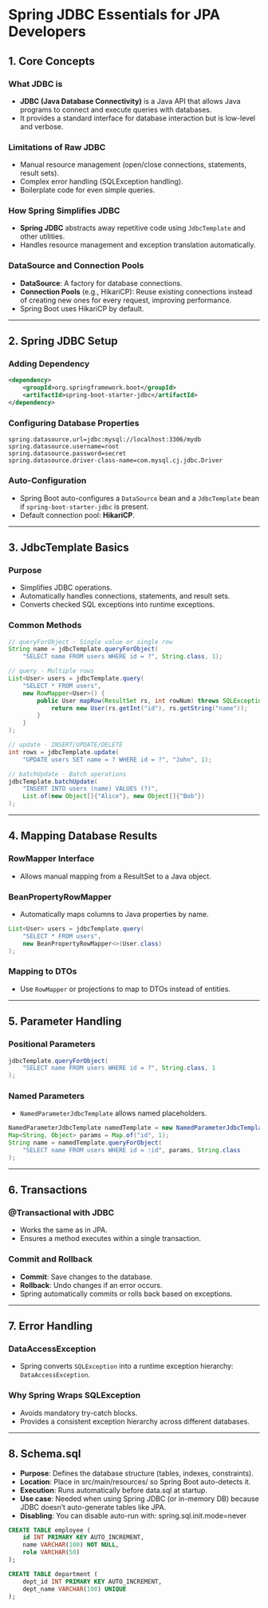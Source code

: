# Spring JDBC Essentials for JPA Developers

## 1. Core Concepts

### What JDBC is
- **JDBC (Java Database Connectivity)** is a Java API that allows Java programs to connect and execute queries with databases.
- It provides a standard interface for database interaction but is low-level and verbose.

### Limitations of Raw JDBC
- Manual resource management (open/close connections, statements, result sets).
- Complex error handling (SQLException handling).
- Boilerplate code for even simple queries.

### How Spring Simplifies JDBC
- **Spring JDBC** abstracts away repetitive code using `JdbcTemplate` and other utilities.
- Handles resource management and exception translation automatically.

### DataSource and Connection Pools
- **DataSource**: A factory for database connections.
- **Connection Pools** (e.g., HikariCP): Reuse existing connections instead of creating new ones for every request, improving performance.
- Spring Boot uses HikariCP by default.

---

## 2. Spring JDBC Setup

### Adding Dependency
```xml
<dependency>
    <groupId>org.springframework.boot</groupId>
    <artifactId>spring-boot-starter-jdbc</artifactId>
</dependency>
```

### Configuring Database Properties
```properties
spring.datasource.url=jdbc:mysql://localhost:3306/mydb
spring.datasource.username=root
spring.datasource.password=secret
spring.datasource.driver-class-name=com.mysql.cj.jdbc.Driver
```

### Auto-Configuration
- Spring Boot auto-configures a `DataSource` bean and a `JdbcTemplate` bean if `spring-boot-starter-jdbc` is present.
- Default connection pool: **HikariCP**.

---

## 3. JdbcTemplate Basics

### Purpose
- Simplifies JDBC operations.
- Automatically handles connections, statements, and result sets.
- Converts checked SQL exceptions into runtime exceptions.

### Common Methods
```java
// queryForObject - Single value or single row
String name = jdbcTemplate.queryForObject(
    "SELECT name FROM users WHERE id = ?", String.class, 1);

// query - Multiple rows
List<User> users = jdbcTemplate.query(
    "SELECT * FROM users",
    new RowMapper<User>() {
        public User mapRow(ResultSet rs, int rowNum) throws SQLException {
            return new User(rs.getInt("id"), rs.getString("name"));
        }
    }
);

// update - INSERT/UPDATE/DELETE
int rows = jdbcTemplate.update(
    "UPDATE users SET name = ? WHERE id = ?", "John", 1);

// batchUpdate - Batch operations
jdbcTemplate.batchUpdate(
    "INSERT INTO users (name) VALUES (?)",
    List.of(new Object[]{"Alice"}, new Object[]{"Bob"})
);
```

---

## 4. Mapping Database Results

### RowMapper Interface
- Allows manual mapping from a ResultSet to a Java object.

### BeanPropertyRowMapper
- Automatically maps columns to Java properties by name.
```java
List<User> users = jdbcTemplate.query(
    "SELECT * FROM users",
    new BeanPropertyRowMapper<>(User.class)
);
```

### Mapping to DTOs
- Use `RowMapper` or projections to map to DTOs instead of entities.

---

## 5. Parameter Handling

### Positional Parameters
```java
jdbcTemplate.queryForObject(
    "SELECT name FROM users WHERE id = ?", String.class, 1
);
```

### Named Parameters
- `NamedParameterJdbcTemplate` allows named placeholders.
```java
NamedParameterJdbcTemplate namedTemplate = new NamedParameterJdbcTemplate(dataSource);
Map<String, Object> params = Map.of("id", 1);
String name = namedTemplate.queryForObject(
    "SELECT name FROM users WHERE id = :id", params, String.class
);
```

---

## 6. Transactions

### @Transactional with JDBC
- Works the same as in JPA.
- Ensures a method executes within a single transaction.

### Commit and Rollback
- **Commit**: Save changes to the database.
- **Rollback**: Undo changes if an error occurs.
- Spring automatically commits or rolls back based on exceptions.

---

## 7. Error Handling

### DataAccessException
- Spring converts `SQLException` into a runtime exception hierarchy: `DataAccessException`.

### Why Spring Wraps SQLException
- Avoids mandatory try-catch blocks.
- Provides a consistent exception hierarchy across different databases.
---

## 8. Schema.sql
- **Purpose**: Defines the database structure (tables, indexes, constraints). 
- **Location**: Place in src/main/resources/ so Spring Boot auto-detects it. 
- **Execution**: Runs automatically before data.sql at startup. 
- **Use case**: Needed when using Spring JDBC (or in-memory DB) because JDBC doesn’t auto-generate tables like JPA. 
- **Disabling**: You can disable auto-run with: spring.sql.init.mode=never
```sql
CREATE TABLE employee (
    id INT PRIMARY KEY AUTO_INCREMENT,
    name VARCHAR(100) NOT NULL,
    role VARCHAR(50)
);

CREATE TABLE department (
    dept_id INT PRIMARY KEY AUTO_INCREMENT,
    dept_name VARCHAR(100) UNIQUE
);
```
